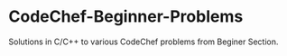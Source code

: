 # CodeChef-Beginner-Problems
 Solutions in C/C++ to various CodeChef problems from Beginer Section.
